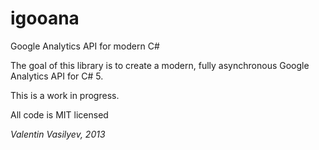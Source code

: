 igooana
=======

Google Analytics API for modern C#

The goal of this library is to create a modern, fully asynchronous Google Analytics API for C# 5.

This is a work in progress.

All code is MIT licensed

_Valentin Vasilyev, 2013_
